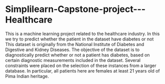 # Simplilearn-Capstone-project---Healthcare
This is a machine learning project related to the healthcare industry. In this we try to predict whether the patient in the dataset have diabetes or not
This dataset is originally from the National Institute of Diabetes and Digestive and Kidney Diseases. The objective of the dataset is to diagnostically predict whether or not a patient has diabetes, based on certain diagnostic measurements included in the dataset. Several constraints were placed on the selection of these instances from a larger database. In particular, all patients here are females at least 21 years old of Pima Indian heritage.
